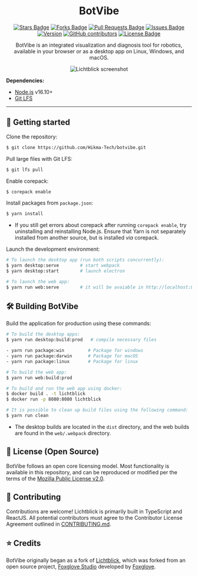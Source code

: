 <h1 align="center">BotVibe</h1>

<div align="center">
  <a href="https://github.com/bmw-software-engineering/lichtblick/stargazers"><img src="https://img.shields.io/github/stars/bmw-software-engineering/lichtblick" alt="Stars Badge"/></a>
  <a href="https://github.com/bmw-software-engineering/lichtblick/network/members"><img src="https://img.shields.io/github/forks/bmw-software-engineering/lichtblick" alt="Forks Badge"/></a>
  <a href="https://github.com/bmw-software-engineering/lichtblick/pulls"><img src="https://img.shields.io/github/issues-pr/bmw-software-engineering/lichtblick" alt="Pull Requests Badge"/></a>
  <a href="https://github.com/bmw-software-engineering/lichtblick/issues"><img src="https://img.shields.io/github/issues/bmw-software-engineering/lichtblick" alt="Issues Badge"/></a>
  <a href="https://github.com/bmw-software-engineering/lichtblick/issues"><img src="https://img.shields.io/github/issues/bmw-software-engineering/lichtblick" alt="Version"/></a>
  <a href="https://github.com/bmw-software-engineering/lichtblick/graphs/contributors"><img alt="GitHub contributors" src="https://img.shields.io/github/contributors/bmw-software-engineering/lichtblick?color=2b9348"></a>
  <a href="https://github.com/bmw-software-engineering/lichtblick/blob/master/LICENSE"><img src="https://img.shields.io/github/license/bmw-software-engineering/lichtblick?color=2b9348" alt="License Badge"/></a>

  <br />
<p  align="center">
BotVibe is an integrated visualization and diagnosis tool for robotics, available in your browser or as a desktop app on Linux, Windows, and macOS.
</p>
  <p align="center">
    <img alt="Lichtblick screenshot" src="resources/screenshot.png">
  </p>
</div>

**Dependencies:**

- [Node.js](https://nodejs.org/en/) v16.10+
- [Git LFS](https://git-lfs.github.com/)

<hr/>

## :rocket: Getting started

Clone the repository:

```sh
$ git clone https://github.com/Hikma-Tech/botvibe.git
```

Pull large files with Git LFS:

```sh
$ git lfs pull
```

Enable corepack:

```sh
$ corepack enable
```

Install packages from `package.json`:

```sh
$ yarn install
```

- If you still get errors about corepack after running `corepack enable`, try uninstalling and reinstalling Node.js. Ensure that Yarn is not separately installed from another source, but is installed _via_ corepack.

Launch the development environment:

```sh
# To launch the desktop app (run both scripts concurrently):
$ yarn desktop:serve        # start webpack
$ yarn desktop:start        # launch electron

# To launch the web app:
$ yarn run web:serve        # it will be avaiable in http://localhost:8080
```

## :hammer_and_wrench: Building BotVibe

Build the application for production using these commands:

```sh
# To build the desktop apps:
$ yarn run desktop:build:prod   # compile necessary files

- yarn run package:win         # Package for windows
- yarn run package:darwin      # Package for macOS
- yarn run package:linux       # Package for linux

# To build the web app:
$ yarn run web:build:prod

# To build and run the web app using docker:
$ docker build . -t lichtblick
$ docker run -p 8080:8080 lichtblick

# It is possible to clean up build files using the following command:
$ yarn run clean
```

- The desktop builds are located in the `dist` directory, and the web builds are found in the `web/.webpack` directory.

## :pencil: License (Open Source)

BotVibe follows an open core licensing model. Most functionality is available in this repository, and can be reproduced or modified per the terms of the [Mozilla Public License v2.0](/LICENSE).

## :handshake: Contributing

Contributions are welcome! Lichtblick is primarily built in TypeScript and ReactJS. All potential contributors must agree to the Contributor License Agreement outlined in [CONTRIBUTING.md](CONTRIBUTING.md).

## :star: Credits

BotVibe originally began as a fork of [Lichtblick](https://github.com/bmw-software-engineering/lichtblick), which was forked from an open source project, [Foxglove Studio](https://github.com/Russ76/foxglove_studio) developed by [Foxglove](https://app.foxglove.dev/).

